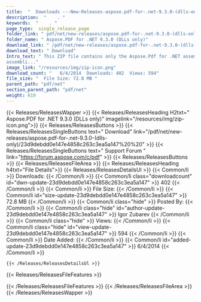 ```yaml
---
title:  "  Downloads ---New-Releases-aspose.pdf-for-.net-9.3.0-(dlls-only) . " 
description:  "    . " 
keywords:  "    . " 
page_type:  single_release_page
folder_link: " pdf/net/new-releases/aspose.pdf-for-.net-9.3.0-(dlls-only)/"
folder_name: " Aspose.PDF for .NET 9.3.0 (DLLs only)"
download_link: " /pdf/net/new-releases/aspose.pdf-for-.net-9.3.0-(dlls-only)/23d9debdd0e147e4858c263c3ea5a147"
download_text: " Download"
Intro_text: " This ZIP file contains only the Aspose.Pdf for .NET assemblies. The 
assembli..."
image_link: "/resources/img/zip-icon.png"
download_count: "   6/4/2014  Downloads: 402  Views: 594"
file_size: "  File Size: 72.8 MB "
parent_path: "pdf/net"
section_parent_path: "pdf/net"
weight: 619
---
```


{{< Releases/ReleasesWapper >}}
  {{< Releases/ReleasesHeading H2txt=" Aspose.PDF for .NET 9.3.0 (DLLs only)" imagelink="/resources/img/zip-icon.png">}}
  {{< Releases/ReleasesButtons >}}
    {{< Releases/ReleasesSingleButtons text=" Download" link="/pdf/net/new-releases/aspose.pdf-for-.net-9.3.0-(dlls-only)/23d9debdd0e147e4858c263c3ea5a147%20%20" >}}
    {{< Releases/ReleasesSingleButtons text=" Support Forum " link="https://forum.aspose.com/c/pdf" >}}
  {{< Releases/ReleasesButtons >}}
  {{< Releases/ReleasesFileArea >}}
    {{< Releases/ReleasesHeading h4txt="File Details">}}
    {{< Releases/ReleasesDetailsUl >}}
            {{< Common/li  >}} Downloads: {{< /Common/li >}} 
      {{< Common/li class="downloadcount" id="dwn-update-23d9debdd0e147e4858c263c3ea5a147" >}} 402 {{< /Common/li >}} 
      {{< Common/li  >}} File Size: {{< /Common/li >}} 
      {{< Common/li id="size-update-23d9debdd0e147e4858c263c3ea5a147" >}} 72.8 MB {{< /Common/li >}} 
      {{< Common/li  class="hide" >}} Posted By: {{< /Common/li >}} 
      {{< Common/li class="hide" id="author-update-23d9debdd0e147e4858c263c3ea5a147" >}} Igor Zubarev {{< /Common/li >}} 
      {{< Common/li class="hide"  >}} Views: {{< /Common/li >}} 
      {{< Common/li class="hide" id="view-update-23d9debdd0e147e4858c263c3ea5a147" >}} 594 {{< /Common/li >}} 
      {{< Common/li  >}} Date Added: {{< /Common/li >}} 
      {{< Common/li id="added-update-23d9debdd0e147e4858c263c3ea5a147" >}} 6/4/2014 {{< /Common/li >}} 

    {{< /Releases/ReleasesDetailsUl >}}

  {{< Releases/ReleasesFileFeatures >}}
      
  {{< /Releases/ReleasesFileFeatures >}}
 {{< /Releases/ReleasesFileArea >}}
{{< /Releases/ReleasesWapper >}}


